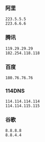 ### 阿里

```shell
223.5.5.5
223.6.6.6
```

### 腾讯

```shell
119.29.29.29
182.254.118.118
```

### 百度

```shell
180.76.76.76
```

### 114DNS

```shell
114.114.114.114
114.114.115.115
```

### 谷歌

```shell
8.8.8.8
8.8.4.4
```
